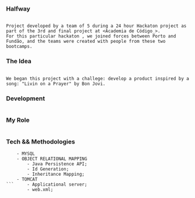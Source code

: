 ### Halfway

```

Project developed by a team of 5 during a 24 hour Hackaton project as part of the 3rd and final project at <Academia de Código_>. 
For this particular hackaton , we joined forces between Porto and Fundão, and the teams were created with people from these two bootcamps. 

```

### The Idea
 

```

We began this project with a challege: develop a product inspired by a song: "Livin on a Prayer" by Bon Jovi.

```

### Development

```

```

### My Role 

```
```

### Tech && Methodologies 

```
	- MYSQL
	- OBJECT RELATIONAL MAPPING
		- Java Persistence API;
		- Id Generation;
		- Inheritance Mapping;
	- TOMCAT
```		- Applicational server;
		- web.xml;

